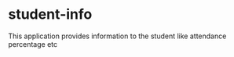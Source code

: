 student-info
============

This application provides information to the student like attendance percentage etc